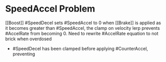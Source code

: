 # SpeedAccel Problem
[[Boost]] #SpeedDecel sets #SpeedAccel to 0 when [[Brake]] is applied as it becomes greater than #SpeedAccel, the clamp on velocity lerp prevents #AccelRate from becoming 0. Need to rewrite #AccelRate equation to not brick when overdosed

- #SpeedDecel has been clamped before applying #CounterAccel, preventing 
